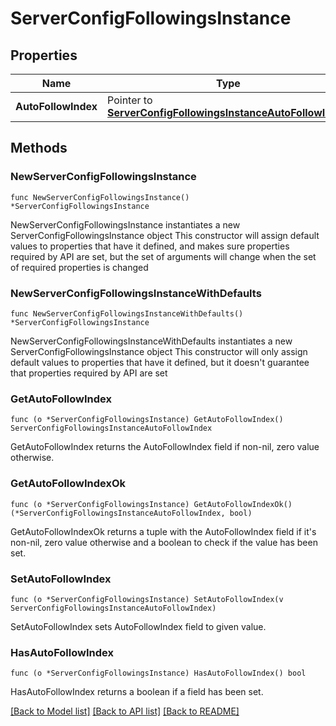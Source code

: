 # ServerConfigFollowingsInstance

## Properties

Name | Type | Description | Notes
------------ | ------------- | ------------- | -------------
**AutoFollowIndex** | Pointer to [**ServerConfigFollowingsInstanceAutoFollowIndex**](ServerConfigFollowingsInstanceAutoFollowIndex.md) |  | [optional] 

## Methods

### NewServerConfigFollowingsInstance

`func NewServerConfigFollowingsInstance() *ServerConfigFollowingsInstance`

NewServerConfigFollowingsInstance instantiates a new ServerConfigFollowingsInstance object
This constructor will assign default values to properties that have it defined,
and makes sure properties required by API are set, but the set of arguments
will change when the set of required properties is changed

### NewServerConfigFollowingsInstanceWithDefaults

`func NewServerConfigFollowingsInstanceWithDefaults() *ServerConfigFollowingsInstance`

NewServerConfigFollowingsInstanceWithDefaults instantiates a new ServerConfigFollowingsInstance object
This constructor will only assign default values to properties that have it defined,
but it doesn't guarantee that properties required by API are set

### GetAutoFollowIndex

`func (o *ServerConfigFollowingsInstance) GetAutoFollowIndex() ServerConfigFollowingsInstanceAutoFollowIndex`

GetAutoFollowIndex returns the AutoFollowIndex field if non-nil, zero value otherwise.

### GetAutoFollowIndexOk

`func (o *ServerConfigFollowingsInstance) GetAutoFollowIndexOk() (*ServerConfigFollowingsInstanceAutoFollowIndex, bool)`

GetAutoFollowIndexOk returns a tuple with the AutoFollowIndex field if it's non-nil, zero value otherwise
and a boolean to check if the value has been set.

### SetAutoFollowIndex

`func (o *ServerConfigFollowingsInstance) SetAutoFollowIndex(v ServerConfigFollowingsInstanceAutoFollowIndex)`

SetAutoFollowIndex sets AutoFollowIndex field to given value.

### HasAutoFollowIndex

`func (o *ServerConfigFollowingsInstance) HasAutoFollowIndex() bool`

HasAutoFollowIndex returns a boolean if a field has been set.


[[Back to Model list]](../README.md#documentation-for-models) [[Back to API list]](../README.md#documentation-for-api-endpoints) [[Back to README]](../README.md)


